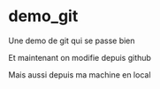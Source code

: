 # demo_git
Une demo de git qui se passe bien

Et maintenant on modifie depuis github

Mais aussi depuis ma machine en local
